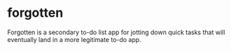 # forgotten

Forgotten is a secondary to-do list app for jotting down quick tasks that will eventually land in a more legitimate to-do app.
